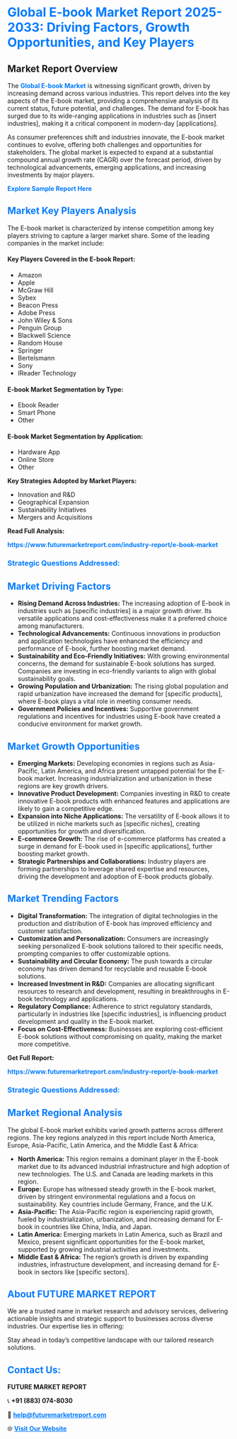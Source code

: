 <h1 style="color: #007BFF;">Global E-book Market Report 2025-2033: Driving Factors, Growth Opportunities, and Key Players</h1>

<section id="overview">
<h2>Market Report Overview</h2>
<p>The <a href="https://www.futuremarketreport.com/industry-report/e-book-market" style="color: #007BFF; text-decoration: none;"><strong>Global E-book Market</strong></a> is witnessing significant growth, driven by increasing demand across various industries. This report delves into the key aspects of the E-book market, providing a comprehensive analysis of its current status, future potential, and challenges. The demand for E-book has surged due to its wide-ranging applications in industries such as [insert industries], making it a critical component in modern-day [applications].</p>
<p>As consumer preferences shift and industries innovate, the E-book market continues to evolve, offering both challenges and opportunities for stakeholders. The global market is expected to expand at a substantial compound annual growth rate (CAGR) over the forecast period, driven by technological advancements, emerging applications, and increasing investments by major players.</p>
</section>

<section id="overview">
<p><a href="https://www.futuremarketreport.com/request-sample/reportId=88432" style="color: #007BFF; text-decoration: none;"><strong>Explore Sample Report Here</strong></a></p>
</section>

<section id="key-players">
<h2 style="color: #007BFF;">Market Key Players Analysis</h2>
<p>The E-book market is characterized by intense competition among key players striving to capture a larger market share. Some of the leading companies in the market include:</p>
<h4>Key Players Covered in the E-book Report:</h4>
<ul><li>Amazon</li><li>Apple</li><li>McGraw Hill</li><li>Sybex</li><li>Beacon Press</li><li>Adobe Press</li><li>John Wiley &amp; Sons</li><li>Penguin Group</li><li>Blackwell Science</li><li>Random House</li><li>Springer</li><li>Bertelsmann</li><li>Sony</li><li>IReader Technology</li></ul>
<h4>E-book Market Segmentation by Type:</h4>
<ul><li>Ebook Reader</li><li>Smart Phone</li><li>Other</li></ul>

<h4>E-book Market Segmentation by Application:</h4>
<ul><li>Hardware App</li><li>Online Store</li><li>Other</li></ul>
<p><strong>Key Strategies Adopted by Market Players:</strong></p>
<ul>
<li>Innovation and R&D</li>
<li>Geographical Expansion</li>
<li>Sustainability Initiatives</li>
<li>Mergers and Acquisitions</li>
</ul>
</section>

<section>
<p><strong>Read Full Analysis: </strong></p><a href="https://www.futuremarketreport.com/industry-report/e-book-market" style="color: #007BFF; text-decoration: none;"><strong>https://www.futuremarketreport.com/industry-report/e-book-market</strong></a>
<h3 style="color: #007BFF;">Strategic Questions Addressed:</h3>
</section>

<section id="driving-factors">
<h2 style="color: #007BFF;">Market Driving Factors</h2>
<ul>
<li><strong>Rising Demand Across Industries:</strong> The increasing adoption of E-book in industries such as [specific industries] is a major growth driver. Its versatile applications and cost-effectiveness make it a preferred choice among manufacturers.</li>
<li><strong>Technological Advancements:</strong> Continuous innovations in production and application technologies have enhanced the efficiency and performance of E-book, further boosting market demand.</li>
<li><strong>Sustainability and Eco-Friendly Initiatives:</strong> With growing environmental concerns, the demand for sustainable E-book solutions has surged. Companies are investing in eco-friendly variants to align with global sustainability goals.</li>
<li><strong>Growing Population and Urbanization:</strong> The rising global population and rapid urbanization have increased the demand for [specific products], where E-book plays a vital role in meeting consumer needs.</li>
<li><strong>Government Policies and Incentives:</strong> Supportive government regulations and incentives for industries using E-book have created a conducive environment for market growth.</li>
</ul>
</section>

<section id="growth-opportunities">
<h2 style="color: #007BFF;">Market Growth Opportunities</h2>
<ul>
<li><strong>Emerging Markets:</strong> Developing economies in regions such as Asia-Pacific, Latin America, and Africa present untapped potential for the E-book market. Increasing industrialization and urbanization in these regions are key growth drivers.</li>
<li><strong>Innovative Product Development:</strong> Companies investing in R&D to create innovative E-book products with enhanced features and applications are likely to gain a competitive edge.</li>
<li><strong>Expansion into Niche Applications:</strong> The versatility of E-book allows it to be utilized in niche markets such as [specific niches], creating opportunities for growth and diversification.</li>
<li><strong>E-commerce Growth:</strong> The rise of e-commerce platforms has created a surge in demand for E-book used in [specific applications], further boosting market growth.</li>
<li><strong>Strategic Partnerships and Collaborations:</strong> Industry players are forming partnerships to leverage shared expertise and resources, driving the development and adoption of E-book products globally.</li>
</ul>
</section>

<section id="trending-factors">
<h2 style="color: #007BFF;">Market Trending Factors</h2>
<ul>
<li><strong>Digital Transformation:</strong> The integration of digital technologies in the production and distribution of E-book has improved efficiency and customer satisfaction.</li>
<li><strong>Customization and Personalization:</strong> Consumers are increasingly seeking personalized E-book solutions tailored to their specific needs, prompting companies to offer customizable options.</li>
<li><strong>Sustainability and Circular Economy:</strong> The push towards a circular economy has driven demand for recyclable and reusable E-book solutions.</li>
<li><strong>Increased Investment in R&D:</strong> Companies are allocating significant resources to research and development, resulting in breakthroughs in E-book technology and applications.</li>
<li><strong>Regulatory Compliance:</strong> Adherence to strict regulatory standards, particularly in industries like [specific industries], is influencing product development and quality in the E-book market.</li>
<li><strong>Focus on Cost-Effectiveness:</strong> Businesses are exploring cost-efficient E-book solutions without compromising on quality, making the market more competitive.</li>
</ul>
</section>

<section>
<p><strong>Get Full Report: </strong></p><a href="https://www.futuremarketreport.com/industry-report/e-book-market" style="color: #007BFF; text-decoration: none;"><strong>https://www.futuremarketreport.com/industry-report/e-book-market</strong></a>
<h3 style="color: #007BFF;">Strategic Questions Addressed:</h3>
</section>


<section id="regional-analysis">
<h2 style="color: #007BFF;">Market Regional Analysis</h2>
<p>The global E-book market exhibits varied growth patterns across different regions. The key regions analyzed in this report include North America, Europe, Asia-Pacific, Latin America, and the Middle East & Africa:</p>
<ul>
<li><strong>North America:</strong> This region remains a dominant player in the E-book market due to its advanced industrial infrastructure and high adoption of new technologies. The U.S. and Canada are leading markets in this region.</li>
<li><strong>Europe:</strong> Europe has witnessed steady growth in the E-book market, driven by stringent environmental regulations and a focus on sustainability. Key countries include Germany, France, and the U.K.</li>
<li><strong>Asia-Pacific:</strong> The Asia-Pacific region is experiencing rapid growth, fueled by industrialization, urbanization, and increasing demand for E-book in countries like China, India, and Japan.</li>
<li><strong>Latin America:</strong> Emerging markets in Latin America, such as Brazil and Mexico, present significant opportunities for the E-book market, supported by growing industrial activities and investments.</li>
<li><strong>Middle East & Africa:</strong> The region’s growth is driven by expanding industries, infrastructure development, and increasing demand for E-book in sectors like [specific sectors].</li>
</ul>
</section>

<footer>
<h2 style="color: #007BFF;">About FUTURE MARKET REPORT</h2>
<p>We are a trusted name in market research and advisory services, delivering actionable insights and strategic support to businesses across diverse industries. Our expertise lies in offering:</p>

<p>Stay ahead in today’s competitive landscape with our tailored research solutions.</p>

<h2 style="color: #007BFF;">Contact Us:</h2>
<p><strong>FUTURE MARKET REPORT</strong></p>
<p>📞 <strong>+91 (883) 074-8030</strong></p>
<p>📧 <strong><a href="mailto:help@futuremarketreport.com" style="color: #007BFF;">help@futuremarketreport.com</a></strong></p>
<p>🌐 <strong><a href="https://www.futuremarketreport.com/" style="color: #007BFF;">Visit Our Website</a></strong></p>
</footer>